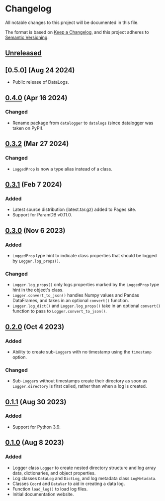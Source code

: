 # Changelog

All notable changes to this project will be documented in this file.

The format is based on [Keep a Changelog](https://keepachangelog.com/en/1.1.0/), and this
project adheres to [Semantic Versioning](https://semver.org/spec/v2.0.0.html).

## [Unreleased]

## [0.5.0] (Aug 24 2024)

- Public release of DataLogs.

## [0.4.0] (Apr 16 2024)

### Changed

- Rename package from `datalogger` to `datalogs` (since datalogger was taken on PyPI).

## [0.3.2] (Mar 27 2024)

### Changed

- `LoggedProp` is now a type alias instead of a class.

## [0.3.1] (Feb 7 2024)

### Added

- Latest source distribution (latest.tar.gz) added to Pages site.
- Support for ParamDB v0.11.0.

## [0.3.0] (Nov 6 2023)

### Added

- `LoggedProp` type hint to indicate class properties that should be logged by
  `Logger.log_props()`.

### Changed

- `Logger.log_props()` only logs properties marked by the `LoggedProp` type hint in the
  object's class.
- `Logger.convert_to_json()` handles Numpy values and Pandas DataFrames, and takes in an
  optional `convert()` function.
- `Logger.log_dict()` and `Logger.log_props()` take in an optional `convert()` function to
  pass to `Logger.convert_to_json()`.

## [0.2.0] (Oct 4 2023)

### Added

- Ability to create sub-`Logger`s with no timestamp using the `timestamp` option.

### Changed

- Sub-`Logger`s without timestamps create their directory as soon as `Logger.directory` is
  first called, rather than when a log is created.

## [0.1.1] (Aug 30 2023)

### Added

- Support for Python 3.9.

## [0.1.0] (Aug 8 2023)

### Added

- Logger class `Logger` to create nested directory structure and log array data,
  dictionaries, and object properties.
- Log classes `DataLog` and `DictLog`, and log metadata class `LogMetadata`.
- Classes `Coord` and `DataVar` to aid in creating a data log.
- Function `load_log()` to load log files.
- Initial documentation website.

[unreleased]: https://github.com/PainterQubits/datalogs/compare/v0.4.0...main
[0.4.0]: https://github.com/PainterQubits/datalogs/releases/tag/v0.4.0
[0.3.2]: https://github.com/PainterQubits/datalogs/releases/tag/v0.3.2
[0.3.1]: https://github.com/PainterQubits/datalogs/releases/tag/v0.3.1
[0.3.0]: https://github.com/PainterQubits/datalogs/releases/tag/v0.3.0
[0.2.0]: https://github.com/PainterQubits/datalogs/releases/tag/v0.2.0
[0.1.1]: https://github.com/PainterQubits/datalogs/releases/tag/v0.1.1
[0.1.0]: https://github.com/PainterQubits/datalogs/releases/tag/v0.1.0
